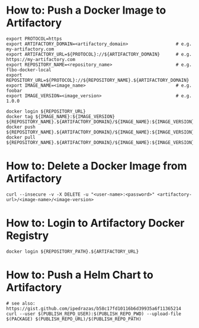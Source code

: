 # How to: Push a Docker Image to Artifactory
```
export PROTOCOL=https
export ARTIFACTORY_DOMAIN=<artifactory_domain>                  # e.g. my-artifactory.com
export ARTIFACTORY_URL=${PROTOCOL}://${ARTIFACTORY_DOMAIN}      # e.g. https://my-artifactory.com
export REPOSITORY_NAME=<repository_name>                        # e.g. flbo-docker-local
export REPOSITORY_URL=${PROTOCOL}://${REPOSITORY_NAME}.${ARTIFACTORY_DOMAIN}
export IMAGE_NAME=<image_name>                                  # e.g. foobar
export IMAGE_VERSION=<image_version>                            # e.g. 1.0.0

docker login ${REPOSITORY_URL}
docker tag ${IMAGE_NAME}:${IMAGE_VERSION} ${REPOSITORY_NAME}.${ARTIFACTORY_DOMAIN}/${IMAGE_NAME}:${IMAGE_VERSION}
docker push ${REPOSITORY_NAME}.${ARTIFACTORY_DOMAIN}/${IMAGE_NAME}:${IMAGE_VERSION}
docker pull ${REPOSITORY_NAME}.${ARTIFACTORY_DOMAIN}/${IMAGE_NAME}:${IMAGE_VERSION}
```

# How to: Delete a Docker Image from Artifactory
```
curl --insecure -v -X DELETE -u "<user-name>:<password>" <artifactory-url>/<image-name>/<image-version>
```

# How to: Login to Artifactory Docker Registry
```
docker login ${REPOSITORY_PATH}.${ARTIFACTORY_URL}
```

# How to: Push a Helm Chart to Artifactory
```
# see also: https://gist.github.com/ipedrazas/b58c17fd10116b6d39935a6f11365214
curl --user $(PUBLISH_REPO_USER):$(PUBLISH_REPO_PWD) --upload-file $(PACKAGE) $(PUBLISH_REPO_URL)/$(PUBLISH_REPO_PATH)
```


